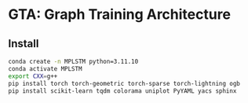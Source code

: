 # GTA: Graph Training Architecture

## Install 
```bash
conda create -n MPLSTM python=3.11.10
conda activate MPLSTM
export CXX=g++
pip install torch torch-geometric torch-sparse torch-lightning ogb
pip install scikit-learn tqdm colorama uniplot PyYAML yacs sphinx
```
